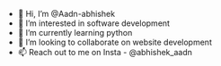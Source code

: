 - 👋 Hi, I’m @Aadn-abhishek
- 👀 I’m interested in software development
- 🌱 I’m currently learning python
- 💞️ I’m looking to collaborate on website development
- 📫 Reach out to me on Insta - @abhishek_aadn 

<!---
Aadn-abhishek/Aadn-abhishek is a ✨ special ✨ repository because its `README.md` (this file) appears on your GitHub profile.
You can click the Preview link to take a look at your changes.
--->
